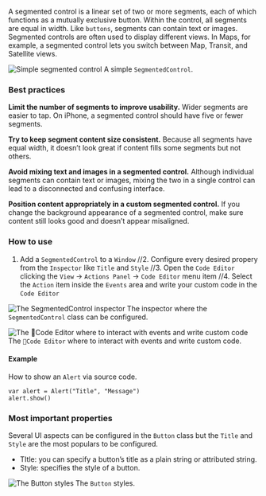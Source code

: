 A segmented control is a linear set of two or more segments, each of which functions as a mutually exclusive button. Within the control, all segments are equal in width. Like `buttons`, segments can contain text or images. Segmented controls are often used to display different views. In Maps, for example, a segmented control lets you switch between Map, Transit, and Satellite views.

![Simple segmented control](images/segmentedcontrol1.png)
A simple `SegmentedControl`.

### Best practices
**Limit the number of segments to improve usability.** Wider segments are easier to tap. On iPhone, a segmented control should have five or fewer segments.

**Try to keep segment content size consistent.** Because all segments have equal width, it doesn’t look great if content fills some segments but not others.

**Avoid mixing text and images in a segmented control.** Although individual segments can contain text or images, mixing the two in a single control can lead to a disconnected and confusing interface.

**Position content appropriately in a custom segmented control.** If you change the background appearance of a segmented control, make sure content still looks good and doesn’t appear misaligned.

### How to use
1. Add a `SegmentedControl` to a `Window`
//2. Configure every desired propery from the `Inspector` like `Title` and `Style`
//3. Open the `Code Editor` clicking the `View` ->  `Actions Panel`  -> `Code Editor` menu item
//4. Select the `Action` item inside the `Events` area and write your custom code in the `Code Editor`

![The `SegmentedControl` inspector](images/segmentedcontrol2.png)
The inspector where the `SegmentedControl` class can be configured.

![The `Code Editor` where to interact with events and write custom code](images/segmentedcontrol3.png)
The `Code Editor` where to interact with events and write custom code.

#### Example
How to show an `Alert` via source code.
```
var alert = Alert("Title", "Message")
alert.show()
```

### Most important properties
Several UI aspects can be configured in the `Button` class but the `Title` and `Style` are the most populars to be configured.
- TItle: you can specify a button’s title as a plain string or attributed string.
- Style: specifies the style of a button.

![The `Button` styles](images/button4.png)
The `Button` styles.
